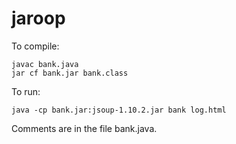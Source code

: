 # jaroop

To compile:
```
javac bank.java
jar cf bank.jar bank.class
```

To run:
```
java -cp bank.jar:jsoup-1.10.2.jar bank log.html
```

Comments are in the file bank.java.
